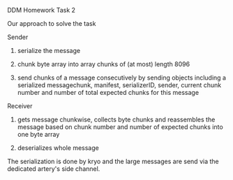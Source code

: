 DDM Homework Task 2

Our approach to solve the task

Sender

1. serialize the message

2. chunk byte array into array chunks of (at most) length 8096

3. send chunks of a message consecutively by sending objects including a serialized messagechunk, manifest, serializerID, sender, current chunk number and number of total expected chunks for this message

Receiver

1. gets message chunkwise, collects byte chunks and reassembles the message based on chunk number and number of expected chunks into one byte array

2. deserializes whole message

The serialization is done by kryo and the large messages are send via the dedicated artery's side channel.
